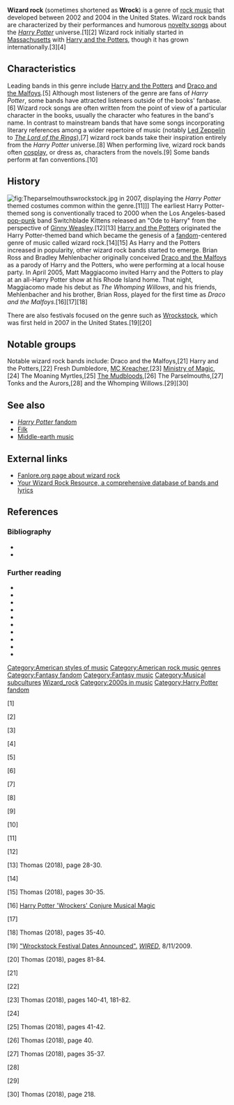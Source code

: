 **Wizard rock** (sometimes shortened as **Wrock**) is a genre of [rock
music](rock_music "wikilink") that developed between 2002 and 2004 in
the United States. Wizard rock bands are characterized by their
performances and humorous [novelty songs](novelty_songs "wikilink")
about the *[Harry Potter](Harry_Potter "wikilink")* universe.[1][2]
Wizard rock initially started in
[Massachusetts](Massachusetts "wikilink") with [Harry and the
Potters](Harry_and_the_Potters "wikilink"), though it has grown
internationally.[3][4]

## Characteristics

Leading bands in this genre include [Harry and the
Potters](Harry_and_the_Potters "wikilink") and [Draco and the
Malfoys](Draco_and_the_Malfoys "wikilink").[5] Although most listeners
of the genre are fans of *Harry Potter*, some bands have attracted
listeners outside of the books' fanbase.[6] Wizard rock songs are often
written from the point of view of a particular character in the books,
usually the character who features in the band's name. In contrast to
mainstream bands that have some songs incorporating literary references
among a wider repertoire of music (notably [Led
Zeppelin](Led_Zeppelin "wikilink") to *[The Lord of the
Rings](The_Lord_of_the_Rings "wikilink")*),[7] wizard rock bands take
their inspiration entirely from the *Harry Potter* universe.[8] When
performing live, wizard rock bands often [cosplay](cosplay "wikilink"),
or dress as, characters from the novels.[9] Some bands perform at fan
conventions.[10]

## History

![](Theparselmouthswrockstock.jpg "fig:Theparselmouthswrockstock.jpg")
in 2007, displaying the *Harry Potter* themed costumes common within the
genre.[11]\]\] The earliest Harry Potter-themed song is conventionally
traced to 2000 when the Los Angeles-based
[pop-punk](pop-punk "wikilink") band Switchblade Kittens released an
"Ode to Harry" from the perspective of [Ginny
Weasley](Ginny_Weasley "wikilink").[12][13] [Harry and the
Potters](Harry_and_the_Potters "wikilink") originated the Harry
Potter-themed band which became the genesis of a
[fandom](fandom "wikilink")-centered genre of music called wizard
rock.[14][15] As Harry and the Potters increased in popularity, other
wizard rock bands started to emerge. Brian Ross and Bradley Mehlenbacher
originally conceived [Draco and the
Malfoys](Draco_and_the_Malfoys "wikilink") as a parody of Harry and the
Potters, who were performing at a local house party. In April 2005, Matt
Maggiacomo invited Harry and the Potters to play at an all-Harry Potter
show at his Rhode Island home. That night, Maggiacomo made his debut as
*The Whomping Willows*, and his friends, Mehlenbacher and his brother,
Brian Ross, played for the first time as *Draco and the
Malfoys*.[16][17][18]

There are also festivals focused on the genre such as
[Wrockstock](Wrockstock "wikilink"), which was first held in 2007 in the
United States.[19][20]

## Notable groups

Notable wizard rock bands include: Draco and the Malfoys,[21] Harry and
the Potters,[22] Fresh Dumbledore, [MC
Kreacher](Myles_Kane "wikilink"),[23] [Ministry of
Magic](Ministry_of_Magic_(band) "wikilink"),[24] The Moaning
Myrtles,[25] [The Mudbloods](The_Mudbloods "wikilink"),[26] The
Parselmouths,[27] Tonks and the Aurors,[28] and the Whomping
Willows.[29][30]

## See also

-   [*Harry Potter* fandom](Harry_Potter_fandom "wikilink")
-   [Filk](Filk "wikilink")
-   [Middle-earth music](Middle-earth_music "wikilink")

## External links

-   [Fanlore.org page about wizard
    rock](https://fanlore.org/wiki/Wizard_Rock)
-   [Your Wizard Rock Resource, a comprehensive database of bands and
    lyrics](https://yourwizardrockresource.wordpress.com/)

## References

### Bibliography

-

-

### Further reading

-

-

-

-

-

-

-

-

-

-

[Category:American styles of
music](Category:American_styles_of_music "wikilink") [Category:American
rock music genres](Category:American_rock_music_genres "wikilink")
[Category:Fantasy fandom](Category:Fantasy_fandom "wikilink")
[Category:Fantasy music](Category:Fantasy_music "wikilink")
[Category:Musical subcultures](Category:Musical_subcultures "wikilink")
[Wizard_rock](Category:Wizard_rock "wikilink") [Category:2000s in
music](Category:2000s_in_music "wikilink") [Category:Harry Potter
fandom](Category:Harry_Potter_fandom "wikilink")

[1]

[2]

[3]

[4]

[5]

[6]

[7]

[8]

[9]

[10]

[11]

[12]

[13] Thomas (2018), page 28-30.

[14]

[15] Thomas (2018), pages 30-35.

[16] [Harry Potter 'Wrockers' Conjure Musical
Magic](http://abcnews.go.com/Business/FunMoney/Story?id=3371717&page=2)

[17]

[18] Thomas (2018), pages 35-40.

[19] ["Wrockstock Festival Dates
Announced".](http://archive.wired.com/geekdad/2009/08/wrockstock-the-third/)
*[WIRED](WIRED "wikilink")*, 8/11/2009.

[20] Thomas (2018), pages 81-84.

[21]

[22]

[23] Thomas (2018), pages 140-41, 181-82.

[24]

[25] Thomas (2018), pages 41-42.

[26] Thomas (2018), page 40.

[27] Thomas (2018), pages 35-37.

[28]

[29]

[30] Thomas (2018), page 218.